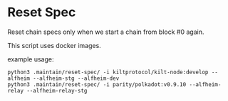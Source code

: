 # Reset Spec

Reset chain specs only when we start a chain from block #0 again.

This script uses docker images.

example usage:

```
python3 .maintain/reset-spec/ -i kiltprotocol/kilt-node:develop --alfheim --alfheim-stg --alfheim-dev
python3 .maintain/reset-spec/ -i parity/polkadot:v0.9.10 --alfheim-relay --alfheim-relay-stg
```
